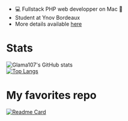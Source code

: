  - 💻 Fullstack PHP web developper on Mac 🍎
 - Student at Ynov Bordeaux
 - More details available <a href="http://www.guillaumemareschal.fr" target="_blank">here</a>

# Stats

![Glama107's GitHub stats](https://github-readme-stats.vercel.app/api?username=Glama107&show_icons=true&theme=noctis_minimus)
<br>
[![Top Langs](https://github-readme-stats.vercel.app/api/top-langs/?username=Glama107&layout=compact&langs_count=12&theme=noctis_minimus)](https://github.com/anuraghazra/github-readme-stats)

# My favorites repo

[![Readme Card](https://github-readme-stats.vercel.app/api/pin/?username=Glama107&repo=blog&theme=noctis_minimus)](https://github.com/anuraghazra/github-readme-stats)
